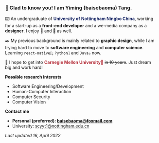 ### 👋 Glad to know you! I am Yiming (baisebaoma) Tang.

⌨️ An undergraduate of **<font color="#1C2A67">University of Nottingham Ningbo China</font>**, working for a start-up as a **front-end developer** and a we-media company as a **designer**. I enjoy 🎵 and 🎹 as well.

✒️ My previous background is mainly related to **graphic design**, while I am trying hard to move to **software engineering** and **computer science**. Learning `react-native🌸`, `Python🐍` and `Java☕️` now.

🏫 I hope to get into **<font color="#B42B36">Carnegie Mellon University🌟</font>** ~~in 10 years~~. Just dream big and work hard! 

**~~Possible~~ research interests**

- Software Engineering/Development
- Human-Computer Interaction
- Computer Security
- Computer Vision

**Contact me**

- **Personal (preferred): baisebaoma@foxmail.com**
- University: scyyt1@nottingham.edu.cn

_Last updated 16, April 2022_
